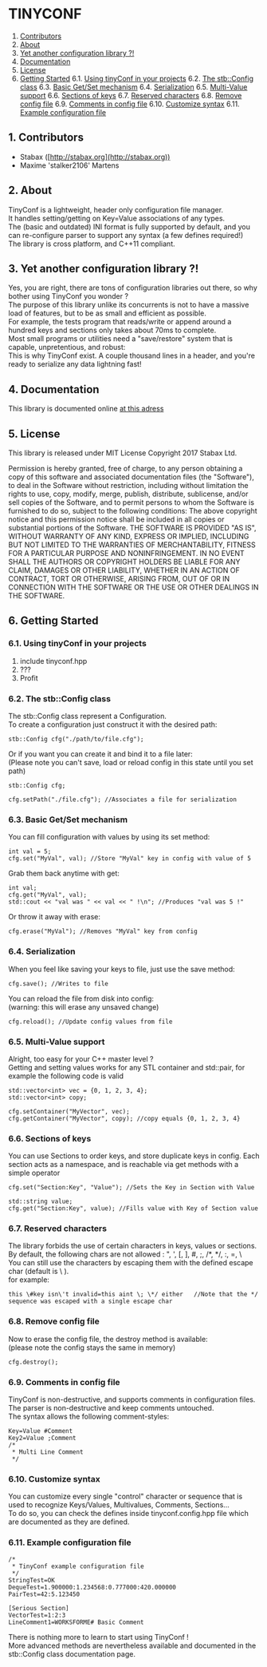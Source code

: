 # TINYCONF

1.  [Contributors](#Contributors)
2.  [About](#About)
3.  [Yet another configuration library ?!](#Yetanotherconfigurationlibrary)
4.  [Documentation](#Documentation)
5.  [License](#License)
6.  [Getting Started](#GettingStarted)
    6.1.    [Using tinyConf in your projects](#UsingtinyConfinyourprojects)
	6.2.    [The stb::Config class](#Thestb::Configclass)
	6.3.    [Basic Get/Set mechanism](#BasicGetSetmechanism)
	6.4.    [Serialization](#Serialization)
	6.5.    [Multi-Value support](#Multi-Valuesupport)
	6.6.    [Sections of keys](#Sectionsofkeys)
	6.7.    [Reserved characters](#Reservedcharacters)
	6.8.    [Remove config file](#Removeconfigfile)
	6.9.    [Comments in config file](#Commentsinconfigfile)
	6.10.   [Customize syntax](#Customizesyntax)
	6.11.   [Example configuration file](#Exampleconfigurationfile)

##  1. <a name='Contributors'></a>Contributors
+ Stabax ([http://stabax.org](http://stabax.org))
+ Maxime 'stalker2106' Martens


##  2. <a name='About'></a>About

TinyConf is a lightweight, header only configuration file manager.  
It handles setting/getting on Key=Value associations of any types.  
The (basic and outdated) INI format is fully supported by default, and you can re-configure parser to support any syntax (a few defines required!)  
The library is cross platform, and C++11 compliant.  

##  3. <a name='Yetanotherconfigurationlibrary'></a>Yet another configuration library ?!

Yes, you are right, there are tons of configuration libraries out there, so why bother using TinyConf you wonder ?  
The purpose of this library unlike its concurrents is not to have a massive load of features, but to be as small and efficient as possible.  
For example, the tests program that reads/write or append around a hundred keys and sections only takes about 70ms to complete.  
Most small programs or utilities need a "save/restore" system that is capable, unpretentious, and robust:  
This is why TinyConf exist. A couple thousand lines in a header, and you're ready to serialize any data lightning fast!  

##  4. <a name='Documentation'></a>Documentation

This library is documented online [at this adress](http://doc.stabax.org/tinyconf/)

##  5. <a name='License'></a>License

This library is released under MIT License
Copyright 2017 Stabax Ltd.

Permission is hereby granted, free of charge, to any person obtaining a copy of this software and associated documentation files (the "Software"), to deal in the Software without restriction, including without limitation the rights to use, copy, modify, merge, publish, distribute, sublicense, and/or sell copies of the Software, and to permit persons to whom the Software is furnished to do so, subject to the following conditions:
The above copyright notice and this permission notice shall be included in all copies or substantial portions of the Software.
THE SOFTWARE IS PROVIDED "AS IS", WITHOUT WARRANTY OF ANY KIND, EXPRESS OR IMPLIED, INCLUDING BUT NOT LIMITED TO THE WARRANTIES OF MERCHANTABILITY, FITNESS FOR A PARTICULAR PURPOSE AND NONINFRINGEMENT. IN NO EVENT SHALL THE AUTHORS OR COPYRIGHT HOLDERS BE LIABLE FOR ANY CLAIM, DAMAGES OR OTHER LIABILITY, WHETHER IN AN ACTION OF CONTRACT, TORT OR OTHERWISE, ARISING FROM, OUT OF OR IN CONNECTION WITH THE SOFTWARE OR THE USE OR OTHER DEALINGS IN THE SOFTWARE.

##  6. <a name='GettingStarted'></a>Getting Started

###  6.1. <a name='UsingtinyConfinyourprojects'></a>Using tinyConf in your projects

 1. include tinyconf.hpp
 2. ???
 3. Profit

###  6.2. <a name='Thestb::Configclass'></a>The stb::Config class

The stb::Config class represent a Configuration.  
To create a configuration just construct it with the desired path:

    stb::Config cfg("./path/to/file.cfg");

Or if you want you can create it and bind it to a file later:  
(Please note you can't save, load or reload config in this state until you set path)

    stb::Config cfg;

    cfg.setPath("./file.cfg"); //Associates a file for serialization

###  6.3. <a name='BasicGetSetmechanism'></a>Basic Get/Set mechanism

You can fill configuration with values by using its set method:

    int val = 5;
    cfg.set("MyVal", val); //Store "MyVal" key in config with value of 5

Grab them back anytime with get:

    int val;
    cfg.get("MyVal", val);
    std::cout << "val was " << val << " !\n"; //Produces "val was 5 !"

Or throw it away with erase:

    cfg.erase("MyVal"); //Removes "MyVal" key from config

###  6.4. <a name='Serialization'></a>Serialization

When you feel like saving your keys to file, just use the save method:

    cfg.save(); //Writes to file

You can reload the file from disk into config:  
(warning: this will erase any unsaved change)

    cfg.reload(); //Update config values from file

###  6.5. <a name='Multi-Valuesupport'></a>Multi-Value support

Alright, too easy for your C++ master level ?  
Getting and setting values works for any STL container and std::pair, for example
the following code is valid

    std::vector<int> vec = {0, 1, 2, 3, 4};
    std::vector<int> copy;
 
    cfg.setContainer("MyVector", vec);
    cfg.getContainer("MyVector", copy); //copy equals {0, 1, 2, 3, 4}

###  6.6. <a name='Sectionsofkeys'></a>Sections of keys

You can use Sections to order keys, and store duplicate keys in config.
Each section acts as a namespace, and is reachable via get methods with a simple operator

    cfg.set("Section:Key", "Value"); //Sets the Key in Section with Value

    std::string value;
    cfg.get("Section:Key", value); //Fills value with Key of Section value

###  6.7. <a name='Reservedcharacters'></a>Reserved characters

The library forbids the use of certain characters in keys, values or sections.  
By default, the following chars are not allowed : ", ', [, ], #, ;, /*, */, :, =, \  
You can still use the characters by escaping them with the defined escape char (default is \ ).  
for example:

    this \#key isn\'t invalid=this aint \; \*/ either   //Note that the */ sequence was escaped with a single escape char

###  6.8. <a name='Removeconfigfile'></a>Remove config file

Now to erase the config file, the destroy method is available:  
(please note the config stays the same in memory)

    cfg.destroy();

###  6.9. <a name='Commentsinconfigfile'></a>Comments in config file

TinyConf is non-destructive, and supports comments in configuration files.  
The parser is non-destructive and keep comments untouched.  
The syntax allows the following comment-styles:

    Key=Value #Comment
    Key2=Value ;Comment
    /*
     * Multi Line Comment
     */

###  6.10. <a name='Customizesyntax'></a>Customize syntax

You can customize every single "control" character or sequence that is used to recognize Keys/Values, Multivalues, Comments, Sections...  
To do so, you can check the defines inside tinyconf.config.hpp file which are documented as they are defined.  

###  6.11. <a name='Exampleconfigurationfile'></a>Example configuration file

    /*
     * TinyConf example configuration file
     */
    StringTest=OK
    DequeTest=1.900000:1.234568:0.777000:420.000000
    PairTest=42:5.123450

    [Serious Section]
    VectorTest=1:2:3
    LineComment1=WORKSFORME# Basic Comment

There is nothing more to learn to start using TinyConf !  
More advanced methods are nevertheless available and documented in the stb::Config class documentation page.
